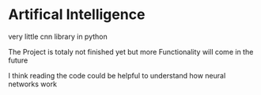 # Artifical Intelligence
very little cnn library in python

The Project is totaly not finished yet but
more Functionality will come in the future

I think reading the code could be helpful to understand how neural networks work
